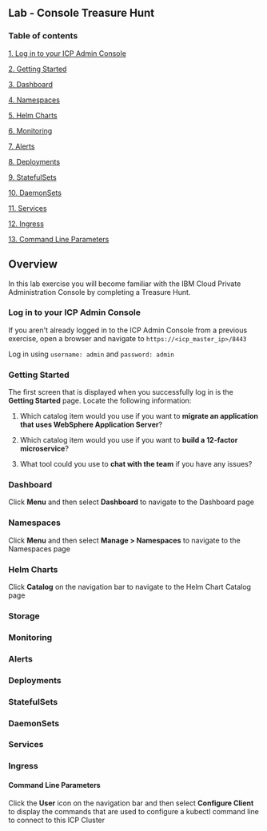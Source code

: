 Lab - Console Treasure Hunt
---

### Table of contents
[1. Log in to your ICP Admin Console ](#login)

[2. Getting Started](#gettingstarted)

[3. Dashboard](#dashboard)

[4. Namespaces](#namespaces)

[5. Helm Charts](#helmcharts)

[6. Monitoring](#monitoring)

[7. Alerts](#alerts)

[8. Deployments](#deployments)

[9. StatefulSets](#statefulsets)

[10. DaemonSets](#daemonsets)

[11. Services](#services)

[12. Ingress](#ingress)

[13. Command Line Parameters](#cmdline)

## Overview
In this lab exercise you will become familiar with the IBM Cloud Private Administration Console by completing a Treasure Hunt.

### Log in to your ICP Admin Console <a name="login"></a>
If you aren't already logged in to the ICP Admin Console from a previous exercise, open a browser and navigate to `https://<icp_master_ip>/8443`

<screenshot>

Log in using `username: admin` and `password: admin`

### Getting Started <a name="gettingstarted"></a>
The first screen that is displayed when you successfully log in is the **Getting Started** page. Locate the following information:

1. Which catalog item would you use if you want to **migrate an application that uses WebSphere Application Server**?

2. Which catalog item would you use if you want to **build a 12-factor microservice**?

3. What tool could you use to **chat with the team** if you have any issues?

### Dashboard <a name="dashboard"></a>
Click **Menu** and then select **Dashboard** to navigate to the Dashboard page

### Namespaces <a name="namespaces"></a>
Click **Menu** and then select **Manage > Namespaces** to navigate to the Namespaces page

### Helm Charts <a name="helmcharts"></a>
Click **Catalog** on the navigation bar to navigate to the Helm Chart Catalog page

### Storage <a name="storage"></a>

### Monitoring <a name="monitoring"></a>

### Alerts <a name="alerts"></a>

### Deployments <a name="deployments"></a>

### StatefulSets <a name="statefulsets"></a>

### DaemonSets <a name="daemonsets"></a>

### Services <a name="services"></a>

### Ingress <a name="ingress"></a>

#### Command Line Parameters <a name="cmdline"></a>
Click the **User** icon on the navigation bar and then select **Configure Client** to display the commands that are used to configure a kubectl command line to connect to this ICP Cluster
